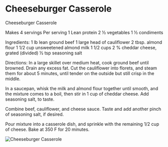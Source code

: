 # Cheeseburger Casserole

Cheeseburger Casserole

Makes 4 servings
Per serving
1 Lean protein
2 ½ vegetables 
1 ½ condiments

Ingredients:
1 lb lean ground beef
1 large head of cauliflower 
2 tbsp. almond flour
1 1/2 cup unsweetened almond milk
1 1/2 cups 2 % cheddar cheese, grated (divided)
½ tsp seasoning salt

Directions: 
In a large skillet over medium heat, cook ground beef until browned. Drain any excess fat.
Cut the cauliflower into florets, and steam them for about 5 minutes, until tender on the outside but still crisp in the middle.

In a saucepan, whisk the milk and almond flour together until smooth, and the mixture comes to a boil, then stir in 1 cup of cheddar cheese. Add seasoning salt, to taste.

Combine beef, cauliflower, and cheese sauce. Taste and add another pinch of seasoning salt, if desired.

Pour mixture into a casserole dish, and sprinkle with the remaining 1/2 cup of cheese.
Bake at 350 F for 20 minutes.

![Cheeseburger Casserole](images/Cheeseburger%20Casserole.png)

